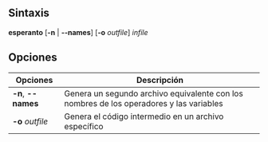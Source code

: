 ## Sintaxis

**esperanto** \[**-n** | **--names**\] \[**-o** _outfile_\] _infile_

## Opciones

| Opciones            | Descripción                                                                             |
| ------------------- | --------------------------------------------------------------------------------------- |
| **-n**, **--names** | Genera un segundo archivo equivalente con los nombres de los operadores y las variables |
| **-o** _outfile_    | Genera el código intermedio en un archivo específico                                    |
